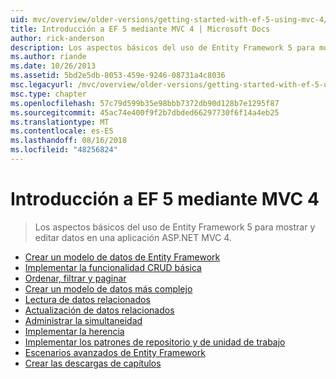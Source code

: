 ```yaml
---
uid: mvc/overview/older-versions/getting-started-with-ef-5-using-mvc-4/index
title: Introducción a EF 5 mediante MVC 4 | Microsoft Docs
author: rick-anderson
description: Los aspectos básicos del uso de Entity Framework 5 para mostrar y editar datos en una aplicación ASP.NET MVC 4.
ms.author: riande
ms.date: 10/26/2013
ms.assetid: 5bd2e5db-8053-459e-9246-08731a4c8036
msc.legacyurl: /mvc/overview/older-versions/getting-started-with-ef-5-using-mvc-4
msc.type: chapter
ms.openlocfilehash: 57c79d599b35e98bbb7372db90d128b7e1295f87
ms.sourcegitcommit: 45ac74e400f9f2b7dbded66297730f6f14a4eb25
ms.translationtype: MT
ms.contentlocale: es-ES
ms.lasthandoff: 08/16/2018
ms.locfileid: "48256824"
---
```

<a name="getting-started-with-ef-5-using-mvc-4"></a>Introducción a EF 5 mediante MVC 4
====================
> Los aspectos básicos del uso de Entity Framework 5 para mostrar y editar datos en una aplicación ASP.NET MVC 4.


- [Crear un modelo de datos de Entity Framework](creating-an-entity-framework-data-model-for-an-asp-net-mvc-application.md)
- [Implementar la funcionalidad CRUD básica](implementing-basic-crud-functionality-with-the-entity-framework-in-asp-net-mvc-application.md)
- [Ordenar, filtrar y paginar](sorting-filtering-and-paging-with-the-entity-framework-in-an-asp-net-mvc-application.md)
- [Crear un modelo de datos más complejo](creating-a-more-complex-data-model-for-an-asp-net-mvc-application.md)
- [Lectura de datos relacionados](reading-related-data-with-the-entity-framework-in-an-asp-net-mvc-application.md)
- [Actualización de datos relacionados](updating-related-data-with-the-entity-framework-in-an-asp-net-mvc-application.md)
- [Administrar la simultaneidad](handling-concurrency-with-the-entity-framework-in-an-asp-net-mvc-application.md)
- [Implementar la herencia](implementing-inheritance-with-the-entity-framework-in-an-asp-net-mvc-application.md)
- [Implementar los patrones de repositorio y de unidad de trabajo](implementing-the-repository-and-unit-of-work-patterns-in-an-asp-net-mvc-application.md)
- [Escenarios avanzados de Entity Framework](advanced-entity-framework-scenarios-for-an-mvc-web-application.md)
- [Crear las descargas de capítulos](building-the-ef5-mvc4-chapter-downloads.md)
